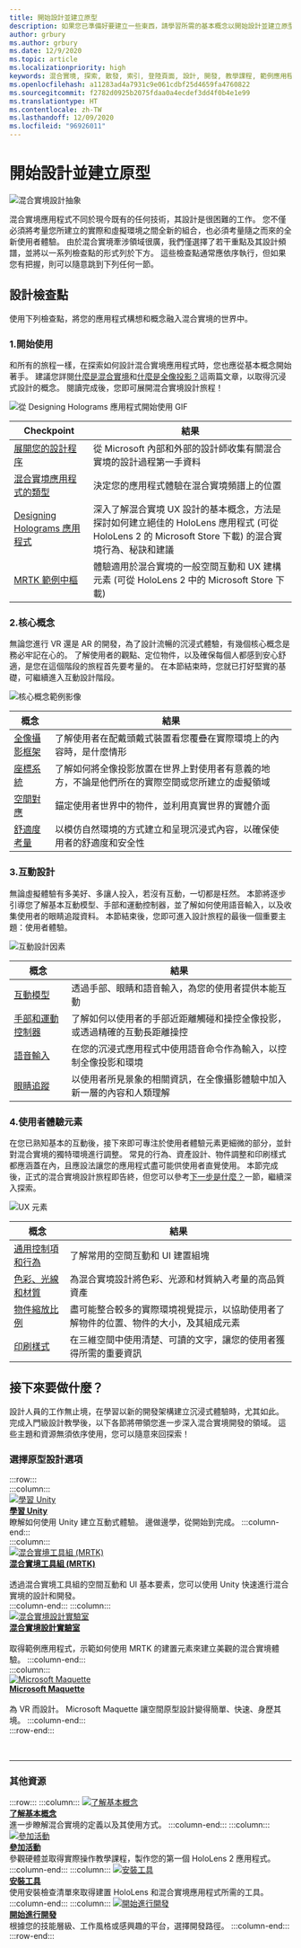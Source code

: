 ```yaml
---
title: 開始設計並建立原型
description: 如果您已準備好要建立一些東西，請學習所需的基本概念以開始設計並建立原型。
author: grbury
ms.author: grbury
ms.date: 12/9/2020
ms.topic: article
ms.localizationpriority: high
keywords: 混合實境, 探索, 散發, 索引, 登陸頁面, 設計, 開發, 教學課程, 範例應用程式, 基本, 案例研究, 資源, HoloLens 操作說明, 開放原始碼專案, 核心概念, 互動, 混合實境頭戴式裝置, windows 混合實境頭戴式裝置, 虛擬實境頭戴式裝置, HoloLens, MRTK, 混合實境工具組
ms.openlocfilehash: a11283ad4a7931c9e061cdbf25d4659fa4760822
ms.sourcegitcommit: f2782d0925b2075fdaa0a4ecdef3dd4f0b4e1e99
ms.translationtype: HT
ms.contentlocale: zh-TW
ms.lasthandoff: 12/09/2020
ms.locfileid: "96926011"
---
```

# <a name="start-designing-and-prototyping"></a>開始設計並建立原型

![混合實境設計抽象](images/design-hero-image.png)

混合實境應用程式不同於現今既有的任何技術，其設計是很困難的工作。 您不僅必須將考量您所建立的實際和虛擬環境之間全新的組合，也必須考量隨之而來的全新使用者體驗。 由於混合實境牽涉領域很廣，我們僅選擇了若干重點及其設計頻譜，並將以一系列檢查點的形式列於下方。 這些檢查點通常應依序執行，但如果您有把握，則可以隨意跳到下列任何一節。

## <a name="design-checkpoints"></a>設計檢查點

使用下列檢查點，將您的應用程式構想和概念融入混合實境的世界中。

### <a name="1-getting-started"></a>1.開始使用

和所有的旅程一樣，在探索如何設計混合實境應用程式時，您也應從基本概念開始著手。 建議您詳閱[什麼是混合實境](../discover/mixed-reality.md)和[什麼是全像投影？](../discover/hologram.md)這兩篇文章，以取得沉浸式設計的概念。 閱讀完成後，您即可展開混合實境設計旅程！

![從 Designing Holograms 應用程式開始使用 GIF](images/HandTracking2.gif)

|  Checkpoint  |  結果  |
| --- | --- |
| [展開您的設計程序](../discover/case-study-expanding-the-design-process-for-mixed-reality.md) | 從 Microsoft 內部和外部的設計師收集有關混合實境的設計過程第一手資料 |
| [混合實境應用程式的類型](types-of-mixed-reality-apps.md) | 決定您的應用程式體驗在混合實境頻譜上的位置 |
| [Designing Holograms 應用程式](https://www.microsoft.com/p/designing-holograms/9nxwnjklrzwd) | 深入了解混合實境 UX 設計的基本概念，方法是探討如何建立絕佳的 HoloLens 應用程式 (可從 HoloLens 2 的 Microsoft Store 下載) 的混合實境行為、秘訣和建議 |
| [MRTK 範例中樞](https://www.microsoft.com/en-us/p/mrtk-examples-hub/9mv8c39l2sj4) | 體驗適用於混合實境的一般空間互動和 UX 建構元素 (可從 HoloLens 2 中的 Microsoft Store 下載) |
### <a name="2-core-concepts"></a>2.核心概念

無論您進行 VR 還是 AR 的開發，為了設計流暢的沉浸式體驗，有幾個核心概念是務必牢記在心的。 了解使用者的觀點、定位物件，以及確保每個人都感到安心舒適，是您在這個階段的旅程首先要考量的。 在本節結束時，您就已打好堅實的基礎，可繼續進入互動設計階段。

![核心概念範例影像](images/fragments-750px.jpg)

|  概念  |  結果  |
| --- | --- |
| [全像攝影框架](holographic-frame.md) | 了解使用者在配戴頭戴式裝置看您覆疊在實際環境上的內容時，是什麼情形 |
| [座標系統](coordinate-systems.md) | 了解如何將全像投影放置在世界上對使用者有意義的地方，不論是他們所在的實際空間或您所建立的虛擬領域 |
| [空間對應](spatial-mapping.md) | 錨定使用者世界中的物件，並利用真實世界的實體介面 |
| [舒適度考量](comfort.md) | 以模仿自然環境的方式建立和呈現沉浸式內容，以確保使用者的舒適度和安全性 |

### <a name="3-interaction-design"></a>3.互動設計

無論虛擬體驗有多美好、多讓人投入，若沒有互動，一切都是枉然。 本節將逐步引導您了解基本互動模型、手部和運動控制器，並了解如何使用語音輸入，以及收集使用者的眼睛追蹤資料。 本節結束後，您即可進入設計旅程的最後一個重要主題：使用者體驗。

![互動設計因素](images/UX_Hero_Manipulation.jpg)

|  概念  |  結果  |
| --- | --- |
| [互動模型](interaction-fundamentals.md) | 透過手部、眼睛和語音輸入，為您的使用者提供本能互動 |
| [手部和運動控制器](hands-and-tools.md) | 了解如何以使用者的手部近距離觸碰和操控全像投影，或透過精確的互動長距離操控 |
| [語音輸入](voice-input.md) | 在您的沉浸式應用程式中使用語音命令作為輸入，以控制全像投影和環境  |
| [眼睛追蹤](eye-tracking.md) | 以使用者所見景象的相關資訊，在全像攝影體驗中加入新一層的內容和人類理解 |

### <a name="4-user-experience-elements"></a>4.使用者體驗元素

在您已熟知基本的互動後，接下來即可專注於使用者體驗元素更細微的部分，並針對混合實境的獨特環境進行調整。 常見的行為、資產設計、物件調整和印刷樣式都應涵蓋在內，且應設法讓您的應用程式盡可能供使用者直覺使用。 本節完成後，正式的混合實境設計旅程即告終，但您可以參考[下一步是什麼？](#whats-next)一節，繼續深入探索。

![UX 元素](images/UX_Hero_BoundingBox.jpg)

|  概念  |  結果  |
| --- | --- |
| [通用控制項和行為](app-patterns-landingpage.md) | 了解常用的空間互動和 UI 建置組塊 |
| [色彩、光線和材質](color-light-and-materials.md) | 為混合實境設計將色彩、光源和材質納入考量的高品質資產 |
| [物件縮放比例](scale.md) | 盡可能整合較多的實際環境視覺提示，以協助使用者了解物件的位置、物件的大小，及其組成元素 |
| [印刷樣式](typography.md) | 在三維空間中使用清楚、可讀的文字，讓您的使用者獲得所需的重要資訊 |

## <a name="whats-next"></a>接下來要做什麼？

設計人員的工作無止境，在學習以新的開發架構建立沉浸式體驗時，尤其如此。 完成入門級設計教學後，以下各節將帶領您進一步深入混合實境開發的領域。 這些主題和資源無須依序使用，您可以隨意來回探索！

### <a name="choose-a-prototyping-option"></a>選擇原型設計選項  

:::row:::   
    :::column:::    
       [![學習 Unity](images/logo-unity.png)](https://learn.unity.com/)<br>
        **[學習 Unity](https://learn.unity.com/)**<br>
        瞭解如何使用 Unity 建立互動式體驗。 邊做邊學，從開始到完成。
    :::column-end:::    
    :::column:::    
        [![混合實境工具組 (MRTK)](images/74-12.png)](https://github.com/Microsoft/MixedRealityToolkit-Unity)<br>
        **[混合實境工具組 (MRTK)](https://github.com/Microsoft/MixedRealityToolkit-Unity)**<br>  
        透過混合實境工具組的空間互動和 UI 基本要素，您可以使用 Unity 快速進行混合實境的設計和開發。   
    :::column-end:::
    :::column:::    
        [![混合實境設計實驗室](images/74-13.png)](https://github.com/Microsoft/MRDL_Unity_PeriodicTable)<br>
        **[混合實境設計實驗室](https://github.com/Microsoft/MRDL_Unity_PeriodicTable)**<br>  
        取得範例應用程式，示範如何使用 MRTK 的建置元素來建立美觀的混合實境體驗。
    :::column-end:::        
    :::column:::    
        [![Microsoft Maquette](images/74-14.png)](https://www.maquette.ms/)<br>
        **[Microsoft Maquette](https://www.maquette.ms/)**<br>  
        為 VR 而設計。 Microsoft Maquette 讓空間原型設計變得簡單、快速、身歷其境。 
    :::column-end:::    
:::row-end:::

<br>

---

### <a name="additional-resources"></a>其他資源

:::row:::
    :::column:::
       [![了解基本概念](images/74-15.png)](../discover/get-started-with-mr.md#understand-the-basics)<br>
        **[了解基本概念](../discover/get-started-with-mr.md#understand-the-basics)**<br>
        進一步瞭解混合實境的定義以及其使用方式。
    :::column-end:::
    :::column:::
        [![參加活動](images/74-16.png)](../whats-new/sf-academy-events.md)<br>
         **[參加活動](../whats-new/sf-academy-events.md)**<br>
        參觀硬體並取得實際操作教學課程，製作您的第一個 HoloLens 2 應用程式。
    :::column-end:::
    :::column:::
        [![安裝工具](images/74-17.png)](../develop/install-the-tools.md)<br>
         **[安裝工具](../develop/install-the-tools.md)**<br>
        使用安裝檢查清單來取得建置 HoloLens 和混合實境應用程式所需的工具。
    :::column-end:::
    :::column:::
        [![開始進行開發](images/74-18.png)](../develop/development.md)<br>
        **[開始進行開發](../develop/development.md)**<br>
        根據您的技能層級、工作風格或感興趣的平台，選擇開發路徑。
    :::column-end:::
:::row-end:::

<br>

<br>